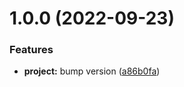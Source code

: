 # 1.0.0 (2022-09-23)


### Features

* **project:** bump version ([a86b0fa](https://github.com/fido-id/eslint-config-fido/commit/a86b0faec9f775faa7af03e3f2723ca5273422ca))
